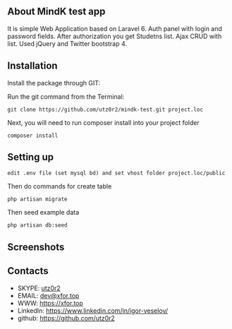 ## About MindK test app

It is simple Web Application based on Laravel 6. 
Auth panel with login and password fields. After authorization you get Studetns list.
Ajax CRUD with list.
Used jQuery and Twitter bootstrap 4.

## Installation

Install the package through GIT: 

Run the git command from the Terminal:

    git clone https://github.com/utz0r2/mindk-test.git project.loc

Next, you will need to run composer install into your project folder

	composer install
	
## Setting up

    edit .env file (set mysql bd) and set vhost folder project.loc/public
    
Then do commands for create table

    php artisan migrate
    

Then seed example data

	php artisan db:seed	
	
	
## Screenshots





## Contacts
- SKYPE: [utz0r2](skype:utz0r2)
- EMAIL: [dev@xfor.top](mailto:dev@xfor.top)
- WWW: https://xfor.top
- LinkedIn: https://www.linkedin.com/in/igor-veselov/
- github: https://github.com/utz0r2